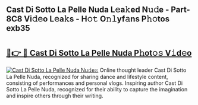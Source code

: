 ## Cast Di Sotto La Pelle Nuda L𝚎a𝚔ed N𝚞𝚍e - Part-8C8 Vi𝚍𝚎o L𝚎a𝚔s - H𝚘𝚝 O𝚗𝚕yf𝚊ns P𝚑𝚘tos exb35

# <h2><a href="http://kfat4t.oniu.top/?m=Cast+Di+Sotto+La+Pelle+Nuda">🔗👉 🔴 Cast Di Sotto La Pelle Nuda P𝚑ot𝚘𝚜 V𝚒d𝚎o</a></h2>

[![Cast Di Sotto La Pelle Nuda Nu𝚍e𝚜](https://i.imgur.com/0qMVB7G.gif)](http://kfat4t.oniu.top/?m=Cast+Di+Sotto+La+Pelle+Nuda)
Online thought leader Cast Di Sotto La Pelle Nuda, recognized for sharing dance and lifestyle content, consisting of performances and personal vlogs. Inspiring author Cast Di Sotto La Pelle Nuda, recognized for their ability to capture the imagination and inspire others through their writing.  
